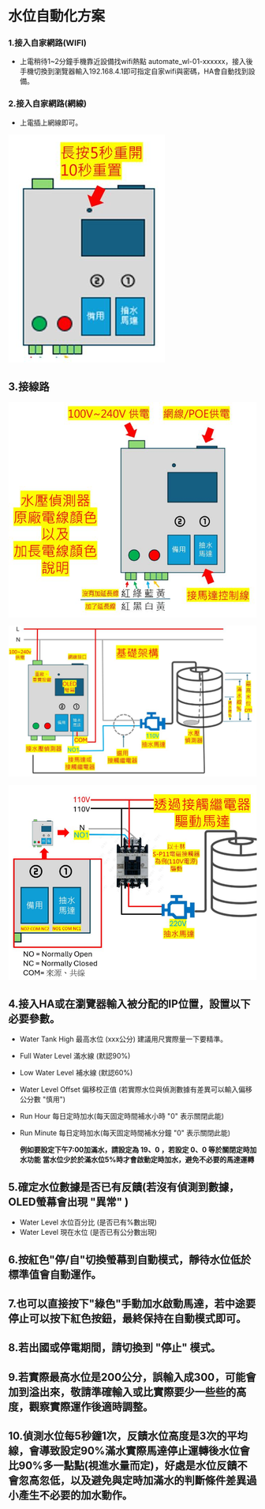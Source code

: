 # 水位自動化方案
### 1.接入自家網路(WIFI)
* 上電稍待1~2分鐘手機靠近設備找wifi熱點 automate_wl-01-xxxxxx，接入後手機切換到瀏覽器輸入192.168.4.1即可指定自家wifi與密碼，HA會自動找到設備。
### 2.接入自家網路(網線)
* 上電插上網線即可。

![081733](/WL_01/image/20250519_50.JPG)
## 3.接線路
![081733](/WL_01/image/20250519_52.JPG)

![081733](/WL_01/image/20250519_51.JPG)

![081733](/WL_01/image/20250519_54.JPG)

## 4.接入HA或在瀏覽器輸入被分配的IP位置，設置以下必要參數。
- Water Tank High 最高水位 (xxx公分) 建議用尺實際量一下要精準。
- Full Water Level 滿水線 (默認90%)
- Low Water Level 補水線 (默認60%)
- Water Level Offset 偏移校正值 (若實際水位與偵測數據有差異可以輸入偏移公分數 "慎用")
- Run Hour 每日定時加水(每天固定時間補水小時 "0" 表示關閉此能) 
- Run Minute 每日定時加水(每天固定時間補水分鐘 "0" 表示關閉此能)

  **例如要設定下午7:00加滿水，請設定為 19、0 ，若設定 0、0 等於關閉定時加水功能**
  **當水位少於於滿水位5%時才會啟動定時加水，避免不必要的馬達運轉**
  
## 5.確定水位數據是否已有反饋(若沒有偵測到數據，OLED螢幕會出現 "異常" )
- Water Level 水位百分比 (是否已有%數出現)
- Water Level 現在水位 (是否已有公分數出現)

## 6.按紅色"停/自"切換螢幕到自動模式，靜待水位低於標準值會自動運作。

## 7.也可以直接按下"綠色"手動加水啟動馬達，若中途要停止可以按下紅色按鈕，最終保持在自動模式即可。

## 8.若出國或停電期間，請切換到 "停止" 模式。

## 9.若實際最高水位是200公分，誤輸入成300，可能會加到溢出來，敬請準確輸入或比實際要少一些些的高度，觀察實際運作後適時調整。

## 10.偵測水位每5秒鐘1次，反饋水位高度是3次的平均線，會導致設定90%滿水實際馬達停止運轉後水位會比90%多一點點(視進水量而定)，好處是水位反饋不會忽高忽低，以及避免與定時加滿水的判斷條件差異過小產生不必要的加水動作。


